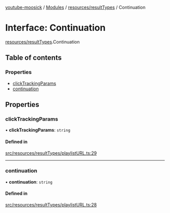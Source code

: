 [youtube-moosick](../README.md) / [Modules](../modules.md) / [resources/resultTypes](../modules/resources_resultTypes.md) / Continuation

# Interface: Continuation

[resources/resultTypes](../modules/resources_resultTypes.md).Continuation

## Table of contents

### Properties

- [clickTrackingParams](resources_resultTypes.Continuation.md#clicktrackingparams)
- [continuation](resources_resultTypes.Continuation.md#continuation)

## Properties

### clickTrackingParams

• **clickTrackingParams**: `string`

#### Defined in

[src/resources/resultTypes/playlistURL.ts:29](https://github.com/EvasiveXkiller/youtube-moosick/blob/6a4bb5b/src/resources/resultTypes/playlistURL.ts#L29)

___

### continuation

• **continuation**: `string`

#### Defined in

[src/resources/resultTypes/playlistURL.ts:28](https://github.com/EvasiveXkiller/youtube-moosick/blob/6a4bb5b/src/resources/resultTypes/playlistURL.ts#L28)
